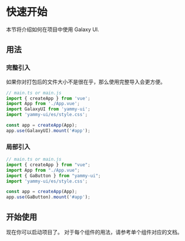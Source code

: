 # 快速开始

本节将介绍如何在项目中使用 Galaxy UI.
## 用法
### 完整引入
如果你对打包后的文件大小不是很在乎，那么使用完整导入会更方便。
```ts
// main.ts or main.js
import { createApp } from 'vue';
import App from './App.vue';
import GalaxyUI from 'yammy-ui';
import 'yammy-ui/es/style.css';

const app = createApp(App);
app.use(GalaxyUI).mount('#app');
```
### 局部引入
```ts
// main.ts or main.js
import { createApp } from "vue";
import App from "./App.vue";
import { GaButton } from "yammy-ui";
import 'yammy-ui/es/style.css';

const app = createApp(App);
app.use(GaButton).mount('#app');
```

## 开始使用
现在你可以启动项目了。 对于每个组件的用法，请参考单个组件对应的文档。